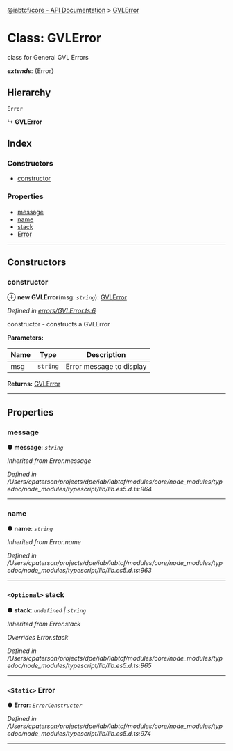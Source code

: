 [@iabtcf/core - API Documentation](../README.md) > [GVLError](../classes/gvlerror.md)

# Class: GVLError

class for General GVL Errors

*__extends__*: {Error}

## Hierarchy

 `Error`

**↳ GVLError**

## Index

### Constructors

* [constructor](gvlerror.md#constructor)

### Properties

* [message](gvlerror.md#message)
* [name](gvlerror.md#name)
* [stack](gvlerror.md#stack)
* [Error](gvlerror.md#error)

---

## Constructors

<a id="constructor"></a>

###  constructor

⊕ **new GVLError**(msg: *`string`*): [GVLError](gvlerror.md)

*Defined in [errors/GVLError.ts:6](https://github.com/chrispaterson/iabtcf-es/blob/7542805/modules/core/src/errors/GVLError.ts#L6)*

constructor - constructs a GVLError

**Parameters:**

| Name | Type | Description |
| ------ | ------ | ------ |
| msg | `string` |  Error message to display |

**Returns:** [GVLError](gvlerror.md)

___

## Properties

<a id="message"></a>

###  message

**● message**: *`string`*

*Inherited from Error.message*

*Defined in /Users/cpaterson/projects/dpe/iab/iabtcf/modules/core/node_modules/typedoc/node_modules/typescript/lib/lib.es5.d.ts:964*

___
<a id="name"></a>

###  name

**● name**: *`string`*

*Inherited from Error.name*

*Defined in /Users/cpaterson/projects/dpe/iab/iabtcf/modules/core/node_modules/typedoc/node_modules/typescript/lib/lib.es5.d.ts:963*

___
<a id="stack"></a>

### `<Optional>` stack

**● stack**: *`undefined` \| `string`*

*Inherited from Error.stack*

*Overrides Error.stack*

*Defined in /Users/cpaterson/projects/dpe/iab/iabtcf/modules/core/node_modules/typedoc/node_modules/typescript/lib/lib.es5.d.ts:965*

___
<a id="error"></a>

### `<Static>` Error

**● Error**: *`ErrorConstructor`*

*Defined in /Users/cpaterson/projects/dpe/iab/iabtcf/modules/core/node_modules/typedoc/node_modules/typescript/lib/lib.es5.d.ts:974*

___

